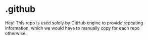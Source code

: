 # .github

Hey! This repo is used solely by GitHub engine to provide repeating information, which we would have to manually copy for each repo otherwise.
